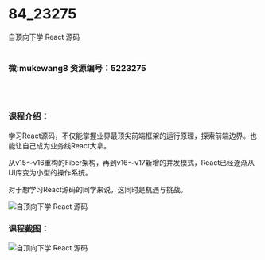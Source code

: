 # 84_23275
自顶向下学 React 源码
<br/></br>
<h3>微:mukewang8 资源编号：5223275</h3>
<br/></br>
<h3>课程介绍：</h3>
<p>学习<a title="查看与 React 相关的文章" target="_blank">React</a>源码，不仅能掌握业界最顶尖前端框架的运行原理，探索前端边界。也能让自己成为业务线React大拿。</p>
<p>从v15～v16重构的Fiber架构，再到v16～v17新增的并发模式，React已经逐渐从UI库变为小型的操作系统。</p>
<p>对于想学习React源码的同学来说，这同时是机遇与挑战。</p>
<p><img src="https://www.ko996.com/wp-content/uploads/img/2022/03/1-63-300x171.png" alt="自顶向下学 React 源码"></p>
<div class="info-desc">
<h3>课程截图：</h3>
<p><img src="https://www.ko996.com/wp-content/uploads/img/2022/03/2-36.png" alt="自顶向下学 React 源码"></p>


			
</div>
